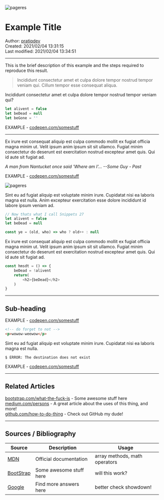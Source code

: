 <!-- Example -->
![pageres](https://placekitten.com/1000/200)

# Example Title

Author: [pratiqdev]  
Created: 2021/02/04 13:31:15  
Last modified: 2021/02/04 13:34:51

<hr>

This is the brief description of this example and the steps required to reproduce this result.


> Incididunt consectetur amet et culpa dolore tempor nostrud tempor veniam qui.
> Cillum tempor esse consequat aliqua.

Incididunt consectetur amet et culpa dolore tempor nostrud tempor veniam qui?

```js
let alivent = false
let beDead = null
let beGone = ''
```

EXAMPLE - [codepen.com/somestuff](http://codepen.com/somestuff "Do things")

<hr>


Ex irure est consequat aliquip est culpa commodo mollit ex fugiat officia magna minim ut. Velit ipsum anim ipsum sit sit ullamco. Fugiat minim consectetur do deserunt est exercitation nostrud excepteur amet quis. Qui id aute sit fugiat ad.


*A man from Nantucket once said 'Where am I'... --Some Guy - Past*

EXAMPLE - [codepen.com/somestuff](http://codepen.com/somestuff "Do things")

![pageres](https://placekitten.com/200/400)

Sint eu ad fugiat aliquip est voluptate minim irure. Cupidatat nisi ea laboris magna est nulla. Anim excepteur exercitation esse dolore incididunt id labore ipsum veniam ad.

```js
// Now thats what I call Snippets 27
let alivent = false
let beDead = null

const ye = (old, who) => who ? old++ : null
```

Ex irure est consequat aliquip est culpa commodo mollit ex fugiat officia magna minim ut. Velit ipsum anim ipsum sit sit ullamco. Fugiat minim consectetur do deserunt est exercitation nostrud excepteur amet quis. Qui id aute sit fugiat ad.

```js
const hmsdt = () => {
    beDead = !alivent
    return(
        <h2>{beDead}</h2>
    )
}
```

<hr>

## Sub-heading

EXAMPLE - [codepen.com/somestuff](http://codepen.com/somestuff "Do things")



```html
<!-- do forget to not -->
<p>wowow-weewow</p>
```

Sint eu ad fugiat aliquip est voluptate minim irure. Cupidatat nisi ea laboris magna est nulla. 

```
$ ERROR: The destination does not exist
```

EXAMPLE - [codepen.com/somestuff](http://codepen.com/somestuff "Do things")

<hr>


## Related Articles

[bootstrap.com/what-the-fuck-is](http://getbootstrap.com) - Some awesome stuff here  
[medium.com/persons](http://medium.com/persons) - A great article about the uses of this thing, and more!  
[github.com/how-to-do-thing](http://github.com/how-to-do-thing) - Check out GitHub my dude!  

<hr>

## Sources / Bibliography

Source | Description | Usage
-|-|-
| [MDN](http://github.com) | Official documentation | array methods, math operators
| [BootStrap](http://getbootstrap.com) | Some awesome stuff here | will this work?
| [Google](http://google.com) | Find more answers here | better check showdown!




<!-- Links used in this article ------------------------------->
[pratiqdev]: http://www.gitgub.com/pratiqdev
[PlaceKitten]: http://placekitten.com
